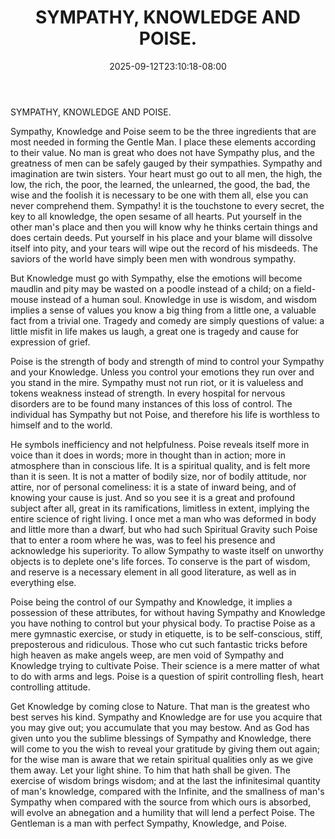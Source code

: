 ﻿---
title: "SYMPATHY, KNOWLEDGE AND POISE."
date: 2025-09-12T23:10:18-08:00
description: "Self-Help Tips for Web Success"
featured_image: "/images/Self-Help.jpg"
tags: ["Self Help"]
---

SYMPATHY, KNOWLEDGE AND POISE. 

Sympathy, Knowledge and Poise seem to be the three ingredients that are most needed in forming the Gentle Man. I place these elements according to their value. No man is great who does not have Sympathy plus, and the greatness of men can be safely gauged by their sympathies. Sympathy and imagination are twin sisters. Your heart must go out to all men, the high, the low, the rich, the poor, the learned, the unlearned, the good, the bad, the wise and the foolish it is necessary to be one with them all, else you can never comprehend them. Sympathy! it is the touchstone to every secret, the key to all knowledge, the open sesame of all hearts. Put yourself in the other man's place and then you will know why he thinks certain things and does certain deeds. Put yourself in his place and your blame will dissolve itself into pity, and your tears will wipe out the record of his misdeeds. The saviors of the world have simply been men with wondrous sympathy. 

But Knowledge must go with Sympathy, else the emotions will become maudlin and pity may be wasted on a poodle instead of a child; on a field-mouse instead of a human soul. Knowledge in use is wisdom, and wisdom implies a sense of values you know a big thing from a little one, a valuable fact from a trivial one. Tragedy and comedy are simply questions of value: a little misfit in life makes us laugh, a great one is tragedy and cause for expression of grief. 

Poise is the strength of body and strength of mind to control your Sympathy and your Knowledge. Unless you control your emotions they run over and you stand in the mire. Sympathy must not run riot, or it is valueless and tokens weakness instead of strength. In every hospital for nervous disorders are to be found many instances of this loss of control. The individual has Sympathy but not Poise, and therefore his life is worthless to himself and to the world. 

He symbols inefficiency and not helpfulness. Poise reveals itself more in voice than it does in words; more in thought than in action; more in atmosphere than in conscious life. It is a spiritual quality, and is felt more than it is seen. It is not a matter of bodily size, nor of bodily attitude, nor attire, nor of personal comeliness: it is a state of inward being, and of knowing your cause is just. And so you see it is a great and profound subject after all, great in its ramifications, limitless in extent, implying the entire science of right living. I once met a man who was deformed in body and little more than a dwarf, but who had such Spiritual Gravity such Poise that to enter a room where he was, was to feel his presence and acknowledge his superiority. To allow Sympathy to waste itself on unworthy objects is to deplete one's life forces. To conserve is the part of wisdom, and reserve is a necessary element in all good literature, as well as in everything else. 

Poise being the control of our Sympathy and Knowledge, it implies a possession of these attributes, for without having Sympathy and Knowledge you have nothing to control but your physical body. To practise Poise as a mere gymnastic exercise, or study in etiquette, is to be self-conscious, stiff, preposterous and ridiculous. Those who cut such fantastic tricks before high heaven as make angels weep, are men void of Sympathy and Knowledge trying to cultivate Poise. Their science is a mere matter of what to do with arms and legs. Poise is a question of spirit controlling flesh, heart controlling attitude. 

Get Knowledge by coming close to Nature. That man is the greatest who best serves his kind. Sympathy and Knowledge are for use you acquire that you may give out; you accumulate that you may bestow. And as God has given unto you the sublime blessings of Sympathy and Knowledge, there will come to you the wish to reveal your gratitude by giving them out again; for the wise man is aware that we retain spiritual qualities only as we give them away. Let your light shine. To him that hath shall be given. The exercise of wisdom brings wisdom; and at the last the infinitesimal quantity of man's knowledge, compared with the Infinite, and the smallness of man's Sympathy when compared with the source from which ours is absorbed, will evolve an abnegation and a humility that will lend a perfect Poise. The Gentleman is a man with perfect Sympathy, Knowledge, and Poise.

